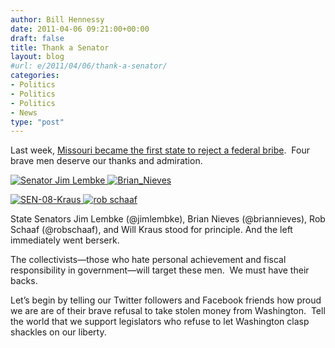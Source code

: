 ```yaml
---
author: Bill Hennessy
date: 2011-04-06 09:21:00+00:00
draft: false
title: Thank a Senator
layout: blog
#url: e/2011/04/06/thank-a-senator/
categories:
- Politics
- Politics
- Politics
- News
type: "post"
---
```


Last week, [Missouri became the first state to reject a federal bribe](https://www.americanthinker.com/blog/2011/04/courage_in_missouri.html).  Four brave men deserve our thanks and admiration.

[![Senator Jim Lembke](https://hennessysview.com/wp-content/uploads/2011/04/sen-jim-lembke_thumb.gif)
](https://hennessysview.com/wp-content/uploads/2011/04/sen-jim-lembke.gif)[![Brian_Nieves](https://hennessysview.com/wp-content/uploads/2011/04/Brian_Nieves_thumb.jpg)
](https://hennessysview.com/wp-content/uploads/2011/04/Brian_Nieves.jpg)

[![SEN-08-Kraus](https://hennessysview.com/wp-content/uploads/2011/04/SEN-08-Kraus_thumb.jpg)
](https://hennessysview.com/wp-content/uploads/2011/04/SEN-08-Kraus.jpg)[![rob schaaf](https://hennessysview.com/wp-content/uploads/2011/04/rob-schaaf_thumb.jpg)
](https://hennessysview.com/wp-content/uploads/2011/04/rob-schaaf.jpg)

State Senators Jim Lembke (@jimlembke), Brian Nieves (@briannieves), Rob Schaaf (@robschaaf), and Will Kraus stood for principle. And the left immediately went berserk.

The collectivists—those who hate personal achievement and fiscal responsibility in government—will target these men.  We must have their backs.

Let’s begin by telling our Twitter followers and Facebook friends how proud we are are of their brave refusal to take stolen money from Washington.  Tell the world that we support legislators who refuse to let Washington clasp shackles on our liberty.
